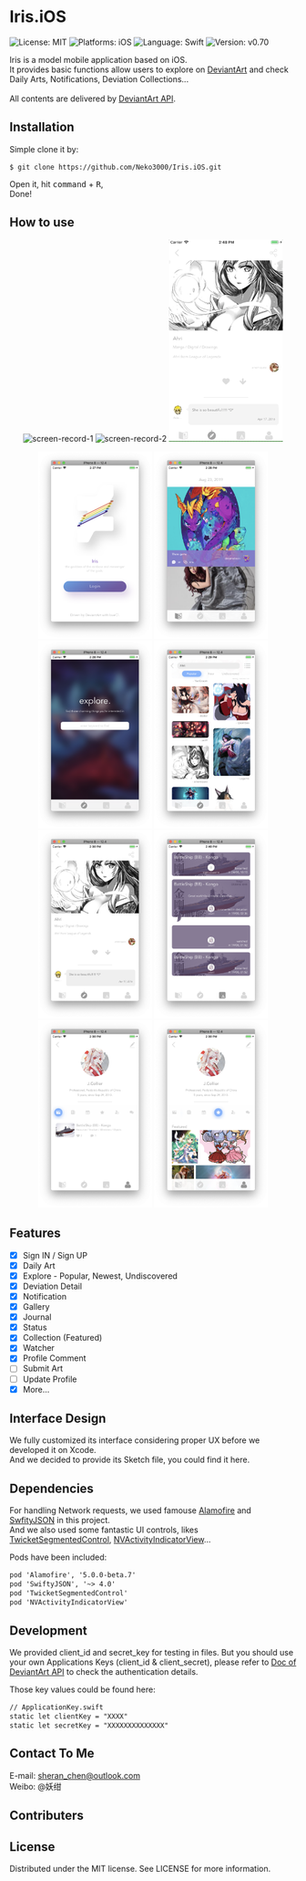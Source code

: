# Iris.iOS
![License: MIT](https://img.shields.io/github/license/Neko3000/Iris.iOS)
![Platforms: iOS](https://img.shields.io/badge/Platform-iOS-lightgrey)
![Language: Swift](https://img.shields.io/badge/language-swift-orange.svg)
![Version: v0.70](https://img.shields.io/badge/version-v0.90-lightgrey)

Iris is a model mobile application based on iOS.</br>
It provides basic functions allow users to explore on [DeviantArt](https://www.deviantart.com/) and check Daily Arts, Notifications, Deviation Collections...</br>
</br>
All contents are delivered by [DeviantArt API](https://www.deviantart.com/developers/).</br>

## Installation
Simple clone it by:

```
$ git clone https://github.com/Neko3000/Iris.iOS.git
```

Open it, hit <kbd>command</kbd> + <kbd>R</kbd>,</br>
Done!

## How to use
<p align="center"> 
<img width="200" src="https://raw.githubusercontent.com/Neko3000/resource-storage/master/img/screenshot/iris-ios-sr1.gif" alt="screen-record-1">
<img width="200" src="https://raw.githubusercontent.com/Neko3000/resource-storage/master/img/screenshot/iris-ios-sr2.gif" alt="screen-record-2">
<img width="200" src="https://raw.githubusercontent.com/Neko3000/resource-storage/master/img/screenshot/iris-ios-sr3.gif" alt="screen-record-3">
</p>

<p align="center"> 
<img width="200" src="https://raw.githubusercontent.com/Neko3000/resource-storage/master/img/screenshot/iris-ios-s1.png" alt="screenshot-1">
<img width="200" src="https://raw.githubusercontent.com/Neko3000/resource-storage/master/img/screenshot/iris-ios-s2.png" alt="screenshot-2">
<img width="200" src="https://raw.githubusercontent.com/Neko3000/resource-storage/master/img/screenshot/iris-ios-s3.png" alt="screenshot-3">
<img width="200" src="https://raw.githubusercontent.com/Neko3000/resource-storage/master/img/screenshot/iris-ios-s4.png" alt="screenshot-4">
<img width="200" src="https://raw.githubusercontent.com/Neko3000/resource-storage/master/img/screenshot/iris-ios-s5.png" alt="screenshot-5">
<img width="200" src="https://raw.githubusercontent.com/Neko3000/resource-storage/master/img/screenshot/iris-ios-s6.png" alt="screenshot-6">
<img width="200" src="https://raw.githubusercontent.com/Neko3000/resource-storage/master/img/screenshot/iris-ios-s7.png" alt="screenshot-7">
<img width="200" src="https://raw.githubusercontent.com/Neko3000/resource-storage/master/img/screenshot/iris-ios-s8.png" alt="screenshot-8">
</p>

## Features
- [x] Sign IN / Sign UP
- [x] Daily Art
- [x] Explore - Popular, Newest, Undiscovered
- [x] Deviation Detail
- [x] Notification
- [x] Gallery
- [x] Journal
- [x] Status
- [x] Collection (Featured)
- [x] Watcher
- [x] Profile Comment
- [ ] Submit Art
- [ ] Update Profile
- [X] More...

## Interface Design
We fully customized its interface considering proper UX before we developed it on Xcode.</br>
And we decided to provide its Sketch file, you could find it here.

## Dependencies
For handling Network requests, we used famouse [Alamofire](https://github.com/Alamofire/Alamofire) and [SwfityJSON](https://github.com/SwiftyJSON/SwiftyJSON) in this project.</br>
And we also used some fantastic UI controls, likes [TwicketSegmentedControl](https://github.com/twicketapp/TwicketSegmentedControl), [NVActivityIndicatorView](https://github.com/ninjaprox/NVActivityIndicatorView)...

Pods have been included:

```
pod 'Alamofire', '5.0.0-beta.7'
pod 'SwiftyJSON', '~> 4.0'
pod 'TwicketSegmentedControl'
pod 'NVActivityIndicatorView'

```

## Development
We provided client_id and secret_key for testing in files. But you should use your own Applications Keys (client_id & client_secret), please refer to [Doc of DeviantArt API](https://www.deviantart.com/developers/apps) to check the authentication details.</br>

Those key values could be found here:

```
// ApplicationKey.swift
static let clientKey = "XXXX"
static let secretKey = "XXXXXXXXXXXXXX"
```

## Contact To Me
E-mail: sheran_chen@outlook.com </br>
Weibo: @妖绀

## Contributers

## License
Distributed under the MIT license. See LICENSE for more information.

